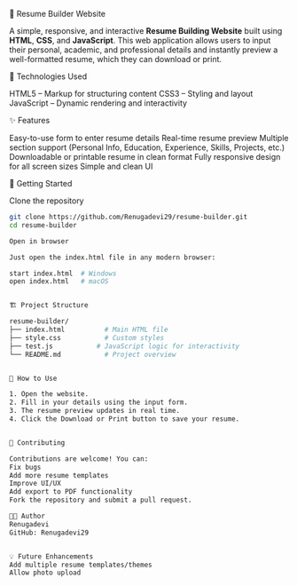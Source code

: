 💼 Resume Builder Website

A simple, responsive, and interactive **Resume Building Website** built using **HTML**, **CSS**, and **JavaScript**. This web application allows users to input their personal, academic, and professional details and instantly preview a well-formatted resume, which they can download or print.

🧰 Technologies Used

HTML5 – Markup for structuring content
CSS3 – Styling and layout
JavaScript – Dynamic rendering and interactivity

✨ Features

 Easy-to-use form to enter resume details
 Real-time resume preview
 Multiple section support (Personal Info, Education, Experience, Skills, Projects, etc.)
 Downloadable or printable resume in clean format
 Fully responsive design for all screen sizes
 Simple and clean UI
 

🚀 Getting Started

Clone the repository
```bash
git clone https://github.com/Renugadevi29/resume-builder.git
cd resume-builder

Open in browser

Just open the index.html file in any modern browser:

start index.html  # Windows
open index.html   # macOS


🏗️ Project Structure

resume-builder/
├── index.html          # Main HTML file
├── style.css           # Custom styles
├── test.js           # JavaScript logic for interactivity          
└── README.md           # Project overview


📝 How to Use

1. Open the website.
2. Fill in your details using the input form.
3. The resume preview updates in real time.
4. Click the Download or Print button to save your resume.


🤝 Contributing

Contributions are welcome! You can:
Fix bugs
Add more resume templates
Improve UI/UX
Add export to PDF functionality
Fork the repository and submit a pull request.

👩‍💻 Author
Renugadevi
GitHub: Renugadevi29


💡 Future Enhancements
Add multiple resume templates/themes
Allow photo upload

